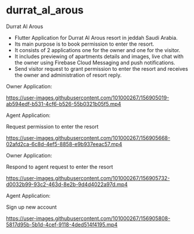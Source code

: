 # durrat_al_arous

Durrat Al Arous

* Flutter Application for Durrat Al Arous resort in jeddah Saudi Arabia.
* Its main purpose is to book permission to enter the resort.
* It consists of 2 applications one for the owner and one for the visitor.
* It includes previewing of apartments details and images, live chat with the
  owner using Firebase Cloud Messaging and push notifications.
* Send visitor request to grant permission to enter the resort and receives the
owner and administration of resort reply.

Owner Application:

https://user-images.githubusercontent.com/101000267/156905019-ab594edf-b531-4cf6-b526-55b0321b05f5.mp4

Agent Application:

Request permission to enter the resort

https://user-images.githubusercontent.com/101000267/156905668-02afd2ca-6c8d-4ef5-8858-e9b937eeac57.mp4


Owner Application: 

Respond to agent request to enter the resort

https://user-images.githubusercontent.com/101000267/156905732-d0032b99-93c2-463d-8e2b-9d4d4022a97d.mp4

Agent Application: 

Sign up new account

https://user-images.githubusercontent.com/101000267/156905808-5817d95b-5b1d-4cef-9118-4ded514f4195.mp4

